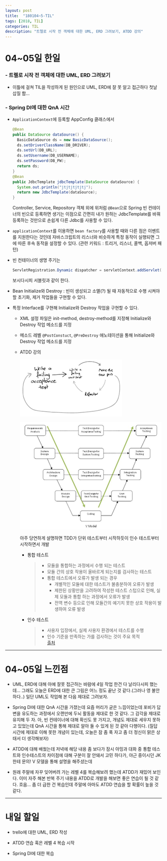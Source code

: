 ```yaml
---
layout: post
title:  "180104~5-TIL"
tags: [2018, TIL]
categories: TIL
description: "트렐로 시작 전 객체에 대한 UML, ERD 그려보기, ATDD 강의"
---
```


04~05일 한일
============

### - 트렐로 시작 전 객체에 대한 UML, ERD 그려보기
- 이틀에 걸쳐 TIL을 작성하게 된 원인으로 UML, ERD에 잘 못 알고 접근하다 첫날 삽질 함...

### - Spring DI에 대한 QnA 시간  
  - `ApplicationContext`에 등록할 AppConfig 클래스에서  

    ```java
    @Bean
    public DataSource dataSource() {
      BasicDataSource ds = new BasicDataSource();
      ds.setDriverClassName(DB_DRIVER);
      ds.setUrl(DB_URL);
      ds.setUsername(DB_USERNAME);
      ds.setPassword(DB_PW);
      return ds;
    }
    @Bean
    public JdbcTemplate jdbcTemplate(DataSource dataSource) {
      System.out.println("jtjtjtjtjtj");
      return new JdbcTemplate(dataSource);
    }
    ```  

    Controller, Service, Repository 객체 외에 위처럼 `@Bean`으로 Spring 빈 컨테이너의 빈으로 등록하면 생기는 이점으로 간편히 내가 원하는 JdbcTemplate를 바꿔 등록하는 것만으로 손쉽게 다른 Jdbc를 사용할 수 있다.   

  - `applicationContext`를 이용하면 `bean factory`를 사용할 때와 다른 점은 이벤트를 지원한다는 것인데 자바스크립트의 리스너와 비슷하게 특정 동작이 실행되면 그에 따른 후속 동작을 설정할 수 있다. (관련 키워드 : 트리거, 리스너, 콜백, 옵저버 패턴)   

  - 빈 컨테이너의 생명 주기는  
    ```java
    ServletRegistration.Dynamic dispatcher = servletContext.addServlet("next", new DispatcherServlet(webContext));
    ```  

    보시다시피 서블릿과 같이 한다.  

  - Bean Initialize와 Destroy : 빈이 생성되고 소멸(?) 될 때 자동적으로 수행 시켜야 할 초기화, 제거 작업들을 구현할 수 있다.

- 특정 Interface를 구현해 Initialize와 Destroy 작업을 구현할 수 있다.   

    - XML 설정 파일은 init-method, destroy-method를 지정해 Initialize와 Destroy 작업 메소드를 지정  

    - 메소드 레벨 `@PostConstuct`, `@PreDestroy` 애노테이션을 통해 Initialize와 Destroy 작업 메소드를 지정  

  - ATDD 강의  

    ![atdd](/images/til/atdd.png)  

    ![VModel](/images/til/VModel.JPG)  

    아주 당연하게 설명하면 TDD가 단위 테스트부터 시작하듯이 인수 테스트부터 시작하면서 개발  

    - 통합 테스트  
      > - 모듈을 통합하는 과정에서 수행 되는 테스트  
      >  - 모듈 간의 상호 작용이 올바르게 되는지를 검사하는 테스트  
      >  - 통합 테스트에서 오류가 발생 되는 경우  
      >    - 개별적인 모듈에 대한 테스트가 불충분하여 오류가 발생  
      >    - 제한된 상황만을 고려하여 작성한 테스트 스텁으로 인해, 실제 모듈과 통합 하는 과정에서 오류가 발생  
      >    - 전역 변수 등으로 인해 모듈간의 예기치 못한 상호 작용이 발생하여 오류 발생  

    - 인수 테스트  

      > - 사용자 입장에서, 실제 사용자 환경에서 테스트를 수행  
      > - 인수 기준을 만족하는 가를 검사하는 것이 주요 목적  
      > [출처](http://www.splex.co.kr/software-test-level)

---

04~05일 느낀점
=============

- UML, ERD에 대해 아예 잘못 접근하는 바람에 4일 작업 한건 다 날리다시피 했는데... 그래도 오늘은 ERD에 대한 큰 그림은 어느 정도 끝난 것 같다.(그러나 영 불안하다..) 일단 UML도 작업해 본 다음 제대로 그려보자.

- Spring DI에 대한 QnA 시간을 가졌는데 요즘 머리가 굳은 느낌이었는데 포비가 답변을 유도하는 과정에서 오랜만에 두뇌 활동을 제대로 한 것 같다. 그 감각을 제대로 유지해 두 자. 아, 빈 컨테이너에 대해 확신도 못 가지고, 개념도 제대로 세우지 못하고 있었는데 QnA 시간을 통해 제대로 알아 둘 수 있게 된 것 같아 다행이다.
(질답 시간에 제대로 이해 못한 개념이 있는데, 오늘은 잠 좀 푹 자고 좀 더 정신이 맑은 상태서 더 생각해보자)  

- ATDD에 대해 배웠는데 저녁에 해당 내용 좀 보다가 잠시 아밍과 대화 중 통합 테스트와 인수테스트의 차이점에 대해 구분이 잘 안돼서 고민 하다가, 야근 중이시던 JK한테 문의! V 모델을 통해 설명을 해주셨는데

- 원래 주말에 자꾸 잊어버려 가는 레벨 4를 복습해보려 했는데 ATDD가 재밌어 보인다. 이미 자주 해본 반복 주기 내용을 ATDD로 개발을 해보면 좋은 연습이 될 것 같다. 흐음... 좀 더 급한 건 복습인데 주말에 아마도 ATDD 연습을 할 확률이 높을 것 같다.

---

내일 할일
=========

- trello에 대한 UML, ERD 작성  

- ATDD 연습 혹은 레벨 4 복습 시작  

- Spring DI에 대한 복습  
